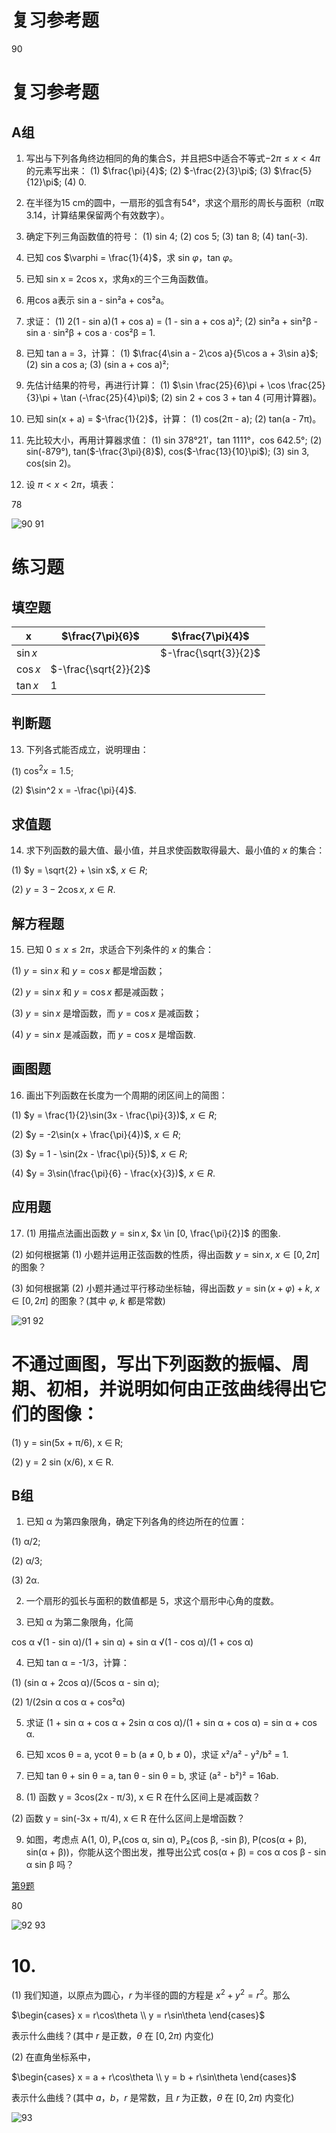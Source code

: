 # 复习参考题

90

# 复习参考题
## A组

1. 写出与下列各角终边相同的角的集合S，并且把S中适合不等式$-2\pi \le x < 4\pi$的元素写出来：
    (1) $\frac{\pi}{4}$;
    (2) $-\frac{2}{3}\pi$;
    (3) $\frac{5}{12}\pi$;
    (4) 0.

2. 在半径为15 cm的圆中，一扇形的弧含有54°，求这个扇形的周长与面积（$\pi$取3.14，计算结果保留两个有效数字）。

3. 确定下列三角函数值的符号：
    (1) sin 4;
    (2) cos 5;
    (3) tan 8;
    (4) tan(-3).

4. 已知 cos $\varphi = \frac{1}{4}$，求 sin $\varphi$，tan $\varphi$。

5. 已知 sin x = 2cos x，求角x的三个三角函数值。

6. 用cos a表示 sin a - sin²a + cos²a。

7. 求证：
    (1) 2(1 - sin a)(1 + cos a) = (1 - sin a + cos a)²;
    (2) sin²a + sin²β - sin a · sin²β + cos a · cos²β = 1.

8. 已知 tan a = 3，计算：
    (1) $\frac{4\sin a - 2\cos a}{5\cos a + 3\sin a}$;
    (2) sin a cos a;
    (3) (sin a + cos a)²;

9. 先估计结果的符号，再进行计算：
    (1) $\sin \frac{25}{6}\pi + \cos \frac{25}{3}\pi + \tan (-\frac{25}{4}\pi)$;
    (2) sin 2 + cos 3 + tan 4 (可用计算器)。

10. 已知 sin(x + a) = $-\frac{1}{2}$，计算：
    (1) cos(2π - a);
    (2) tan(a - 7π)。

11. 先比较大小，再用计算器求值：
    (1) sin 378°21′，tan 1111°，cos 642.5°;
    (2) sin(-879°), tan($-\frac{3\pi}{8}$), cos($-\frac{13}{10}\pi$);
    (3) sin 3, cos(sin 2)。

12. 设 $\pi < x < 2\pi$，填表：

78

![90](../../book/人教版高中数学A版必修4/人教版高中数学A版必修4_90.png)
91

# 练习题

## 填空题

| x       | $\frac{7\pi}{6}$ | $\frac{7\pi}{4}$ |
|---------|-----------------|-----------------|
| $\sin x$ |                 | $-\frac{\sqrt{3}}{2}$ |
| $\cos x$ | $-\frac{\sqrt{2}}{2}$ |                 |
| $\tan x$ | 1               |                 |


## 判断题

13. 下列各式能否成立，说明理由：

(1) $\cos^2 x = 1.5$;

(2) $\sin^2 x = -\frac{\pi}{4}$.


## 求值题

14. 求下列函数的最大值、最小值，并且求使函数取得最大、最小值的 $x$ 的集合：

(1) $y = \sqrt{2} + \sin x$, $x \in R$;

(2) $y = 3 - 2\cos x$, $x \in R$.


## 解方程题

15. 已知 $0 \le x \le 2\pi$，求适合下列条件的 $x$ 的集合：

(1) $y = \sin x$ 和 $y = \cos x$ 都是增函数；

(2) $y = \sin x$ 和 $y = \cos x$ 都是减函数；

(3) $y = \sin x$ 是增函数，而 $y = \cos x$ 是减函数；

(4) $y = \sin x$ 是减函数，而 $y = \cos x$ 是增函数.


## 画图题

16. 画出下列函数在长度为一个周期的闭区间上的简图：

(1) $y = \frac{1}{2}\sin(3x - \frac{\pi}{3})$, $x \in R$;

(2) $y = -2\sin(x + \frac{\pi}{4})$, $x \in R$;

(3) $y = 1 - \sin(2x - \frac{\pi}{5})$, $x \in R$;

(4) $y = 3\sin(\frac{\pi}{6} - \frac{x}{3})$, $x \in R$.


## 应用题

17. (1) 用描点法画出函数 $y = \sin x$, $x \in [0, \frac{\pi}{2}]$ 的图象.

(2) 如何根据第 (1) 小题并运用正弦函数的性质，得出函数 $y = \sin x$, $x \in [0, 2\pi]$ 的图象？

(3) 如何根据第 (2) 小题并通过平行移动坐标轴，得出函数 $y = \sin(x + \varphi) + k$, $x \in [0, 2\pi]$ 的图象？(其中 $\varphi$, $k$ 都是常数)


![91](../../book/人教版高中数学A版必修4/人教版高中数学A版必修4_91.png)
92

# 不通过画图，写出下列函数的振幅、周期、初相，并说明如何由正弦曲线得出它们的图像：

(1)  y = sin(5x + π/6),  x ∈ R;

(2)  y = 2 sin (x/6), x ∈ R.

## B组

1. 已知 α 为第四象限角，确定下列各角的终边所在的位置：

(1) α/2;

(2) α/3;

(3) 2α.

2. 一个扇形的弧长与面积的数值都是 5，求这个扇形中心角的度数。

3. 已知 α 为第二象限角，化简

cos α √(1 - sin α)/(1 + sin α) + sin α √(1 - cos α)/(1 + cos α)


4. 已知 tan α = -1/3，计算：

(1) (sin α + 2cos α)/(5cos α - sin α);

(2) 1/(2sin α cos α + cos²α)

5. 求证  (1 + sin α + cos α + 2sin α cos α)/(1 + sin α + cos α) = sin α + cos α.

6. 已知 xcos θ = a, ycot θ = b (a ≠ 0, b ≠ 0)，求证  x²/a² - y²/b² = 1.

7. 已知 tan θ + sin θ = a, tan θ - sin θ = b, 求证 (a² - b²)² = 16ab.

8. (1) 函数 y = 3cos(2x - π/3), x ∈ R 在什么区间上是减函数？

(2) 函数 y = sin(-3x + π/4), x ∈ R 在什么区间上是增函数？

9. 如图，考虑点 A(1, 0), P₁(cos α, sin α), P₂(cos β, -sin β), P(cos(α + β), sin(α + β))，你能从这个图出发，推导出公式 cos(α + β) = cos α cos β - sin α sin β 吗？

[第9题](images/image.png)

80

![92](../../book/人教版高中数学A版必修4/人教版高中数学A版必修4_92.png)
93

# 10.

(1) 我们知道，以原点为圆心，$r$ 为半径的圆的方程是 $x^2 + y^2 = r^2$。那么

$\begin{cases}
x = r\cos\theta \\
y = r\sin\theta
\end{cases}$

表示什么曲线？(其中 $r$ 是正数，$\theta$ 在 $[0, 2\pi)$ 内变化)


(2) 在直角坐标系中，

$\begin{cases}
x = a + r\cos\theta \\
y = b + r\sin\theta
\end{cases}$

表示什么曲线？(其中 $a$，$b$，$r$ 是常数，且 $r$ 为正数，$\theta$ 在 $[0, 2\pi)$ 内变化)


![93](../../book/人教版高中数学A版必修4/人教版高中数学A版必修4_93.png)
